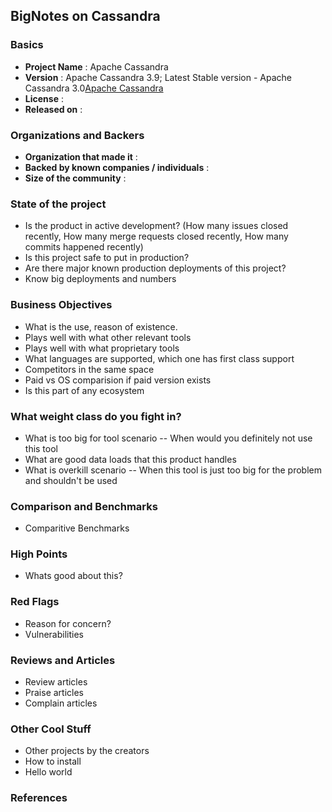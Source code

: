 ## **BigNotes on Cassandra**

### Basics

- **Project Name** : Apache Cassandra
- **Version** : Apache Cassandra 3.9; Latest Stable version - Apache Cassandra 3.0[Apache Cassandra]
- **License** :
- **Released on** :

### Organizations and Backers

- **Organization that made it** :
- **Backed by known companies / individuals** :
- **Size of the community** :

### State of the project

- Is the product in active development? (How many issues closed recently, How many merge requests closed recently, How many commits happened recently)
- Is this project safe to put in production?
- Are there major known production deployments of this project?
- Know big deployments and numbers


### Business Objectives

- What is the use,  reason of existence. 
- Plays well with what other relevant tools  
- Plays well with what proprietary tools 
- What languages are supported,  which one has first class support
- Competitors in the same space
- Paid vs OS comparision if paid version exists 
- Is this part of any ecosystem  

### What weight class do you fight in?

- What is too big for tool scenario -- When would you definitely not use this tool
- What are good data loads that this product handles
- What is overkill scenario -- When this tool is just too big for the problem and shouldn't be used


### Comparison and Benchmarks

- Comparitive Benchmarks  

### High Points

- Whats good about this?

### Red Flags
- Reason for concern?
- Vulnerabilities


### Reviews and Articles
- Review articles
- Praise articles  
- Complain articles  


### Other Cool Stuff

- Other projects by the creators  
- How to install  
- Hello world

### References

[Apache Cassandra]: http://cassandra.apache.org/download/